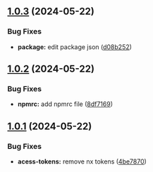 ## [1.0.3](https://github.com/bsahitya/web-design-system/compare/v1.0.2...v1.0.3) (2024-05-22)


### Bug Fixes

* **package:** edit package json ([d08b252](https://github.com/bsahitya/web-design-system/commit/d08b25215cb280a72eb0a6d9c11249e12bd9a430))

## [1.0.2](https://github.com/bsahitya/web-design-system/compare/v1.0.1...v1.0.2) (2024-05-22)


### Bug Fixes

* **npmrc:** add npmrc file ([8df7169](https://github.com/bsahitya/web-design-system/commit/8df7169c7402c10cb80a8b638610d06cb62ae8e2))

## [1.0.1](https://github.com/bsahitya/web-design-system/compare/v1.0.0...v1.0.1) (2024-05-22)


### Bug Fixes

* **acess-tokens:** remove nx tokens ([4be7870](https://github.com/bsahitya/web-design-system/commit/4be7870f9c6e77834a665cce3e3d477a23e0920a))
